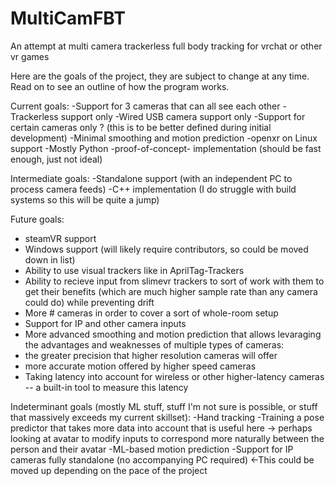 # MultiCamFBT
An attempt at multi camera trackerless full body tracking for vrchat or other vr games

Here are the goals of the project, they are subject to change at any time. Read on to see an outline of how the program works.

Current goals:
-Support for 3 cameras that can all see each other
-Trackerless support only
-Wired USB camera support only
-Support for certain cameras only ? (this is to be better defined during initial development)
-Minimal smoothing and motion prediction
-openxr on Linux support
-Mostly Python -proof-of-concept- implementation (should be fast enough, just not ideal)

Intermediate goals:
-Standalone support (with an independent PC to process camera feeds)
-C++ implementation (I do struggle with build systems so this will be quite a jump)

Future goals:
 - steamVR support
 - Windows support (will likely require contributors, so could be moved down in list)
 - Ability to use visual trackers like in AprilTag-Trackers
 - Ability to recieve input from slimevr trackers to sort of work with them to get their benefits (which are much higher sample rate than any camera could do) while preventing drift
 - More # cameras in order to cover a sort of whole-room setup
 - Support for IP and other camera inputs
 - More advanced smoothing and motion prediction that allows levaraging the advantages and weaknesses of multiple types of cameras:  
  - the greater precision that higher resolution cameras will offer
  - more accurate motion offered by higher speed cameras
  - Taking latency into account for wireless or other higher-latency cameras -- a built-in tool to measure this latency

Indeterminant goals (mostly ML stuff, stuff I'm not sure is possible, or stuff that massively exceeds my current skillset):
-Hand tracking
-Training a pose predictor that takes more data into account that is useful here -> perhaps looking at avatar to modify inputs to correspond more naturally between the person and their avatar
-ML-based motion prediction
-Support for IP cameras fully standalone (no accompanying PC required) <-This could be moved up depending on the pace of the project


